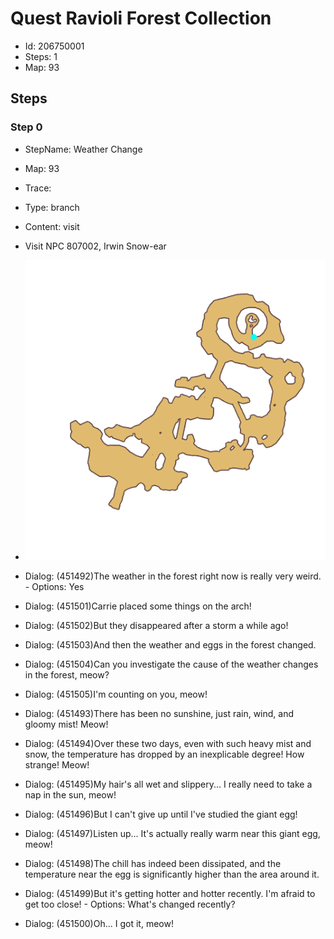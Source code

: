 # Quest Ravioli Forest Collection

- Id: 206750001
- Steps: 1
- Map: 93

## Steps

### Step 0
- StepName:  Weather Change
- Map:  93
- Trace:  
- Type:  branch
- Content:  visit
- Visit NPC 807002, Irwin Snow-ear

- ![images/206750001_0.png](images/206750001_0.png)
- Dialog: (451492)The weather in the forest right now is really very weird. - Options: Yes
- Dialog: (451501)Carrie placed some things on the arch!
- Dialog: (451502)But they disappeared after a storm a while ago!
- Dialog: (451503)And then the weather and eggs in the forest changed.
- Dialog: (451504)Can you investigate the cause of the weather changes in the forest, meow?
- Dialog: (451505)I'm counting on you, meow!
- Dialog: (451493)There has been no sunshine, just rain, wind, and gloomy mist! Meow!
- Dialog: (451494)Over these two days, even with such heavy mist and snow, the temperature has dropped by an inexplicable degree! How strange! Meow!
- Dialog: (451495)My hair's all wet and slippery... I really need to take a nap in the sun, meow!
- Dialog: (451496)But I can't give up until I've studied the giant egg!
- Dialog: (451497)Listen up... It's actually really warm near this giant egg, meow!
- Dialog: (451498)The chill has indeed been dissipated, and the temperature near the egg is significantly higher than the area around it.
- Dialog: (451499)But it's getting hotter and hotter recently. I'm afraid to get too close! - Options: What's changed recently?
- Dialog: (451500)Oh... I got it, meow!


